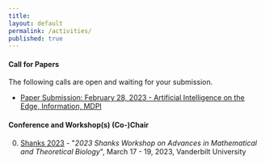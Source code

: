 ```yaml
---
title:
layout: default
permalink: /activities/
published: true
---
```


#### Call for Papers
The following calls are open and waiting for your submission.

- [Paper Submission: February 28, 2023 - Artificial Intelligence on the Edge, Information, MDPI](https://www.aimspress.com/mbe/article/6396/special-articles)


#### Conference and Workshop(s) (Co-)Chair
0. [Shanks 2023]([https://mobicase.eai-conferences.org/2022](https://my.vanderbilt.edu/mathbio/)) - "<i>2023 Shanks Workshop on Advances in Mathematical and Theoretical Biology</i>", March 17 - 19, 2023, Vanderbilt University
